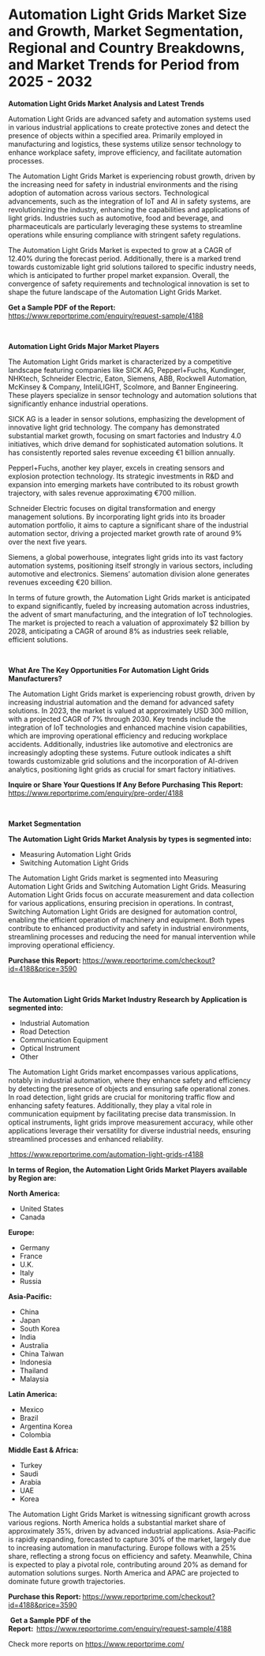 <p><h1>Automation Light Grids Market Size and Growth, Market Segmentation, Regional and Country Breakdowns, and Market Trends for Period from 2025 -  2032</h1></p><p><strong>Automation Light Grids Market Analysis and Latest Trends</strong></p>
<p><p>Automation Light Grids are advanced safety and automation systems used in various industrial applications to create protective zones and detect the presence of objects within a specified area. Primarily employed in manufacturing and logistics, these systems utilize sensor technology to enhance workplace safety, improve efficiency, and facilitate automation processes.</p><p>The Automation Light Grids Market is experiencing robust growth, driven by the increasing need for safety in industrial environments and the rising adoption of automation across various sectors. Technological advancements, such as the integration of IoT and AI in safety systems, are revolutionizing the industry, enhancing the capabilities and applications of light grids. Industries such as automotive, food and beverage, and pharmaceuticals are particularly leveraging these systems to streamline operations while ensuring compliance with stringent safety regulations.</p><p>The Automation Light Grids Market is expected to grow at a CAGR of 12.40% during the forecast period. Additionally, there is a marked trend towards customizable light grid solutions tailored to specific industry needs, which is anticipated to further propel market expansion. Overall, the convergence of safety requirements and technological innovation is set to shape the future landscape of the Automation Light Grids Market.</p></p>
<p><strong>Get a Sample PDF of the Report:&nbsp;</strong> <a href="https://www.reportprime.com/enquiry/request-sample/4188?utm_campaign=2944&utm_medium=2&utm_source=Github&utm_content=ia&utm_term=18032025&utm_id=automation-light-grids">https://www.reportprime.com/enquiry/request-sample/4188</a></p>
<p>&nbsp;</p>
<p><strong>Automation Light Grids Major Market Players</strong></p>
<p><p>The Automation Light Grids market is characterized by a competitive landscape featuring companies like SICK AG, Pepperl+Fuchs, Kundinger, NHKtech, Schneider Electric, Eaton, Siemens, ABB, Rockwell Automation, McKinsey & Company, InteliLIGHT, Scolmore, and Banner Engineering. These players specialize in sensor technology and automation solutions that significantly enhance industrial operations.</p><p>SICK AG is a leader in sensor solutions, emphasizing the development of innovative light grid technology. The company has demonstrated substantial market growth, focusing on smart factories and Industry 4.0 initiatives, which drive demand for sophisticated automation solutions. It has consistently reported sales revenue exceeding €1 billion annually.</p><p>Pepperl+Fuchs, another key player, excels in creating sensors and explosion protection technology. Its strategic investments in R&D and expansion into emerging markets have contributed to its robust growth trajectory, with sales revenue approximating €700 million.</p><p>Schneider Electric focuses on digital transformation and energy management solutions. By incorporating light grids into its broader automation portfolio, it aims to capture a significant share of the industrial automation sector, driving a projected market growth rate of around 9% over the next five years.</p><p>Siemens, a global powerhouse, integrates light grids into its vast factory automation systems, positioning itself strongly in various sectors, including automotive and electronics. Siemens’ automation division alone generates revenues exceeding €20 billion.</p><p>In terms of future growth, the Automation Light Grids market is anticipated to expand significantly, fueled by increasing automation across industries, the advent of smart manufacturing, and the integration of IoT technologies. The market is projected to reach a valuation of approximately $2 billion by 2028, anticipating a CAGR of around 8% as industries seek reliable, efficient solutions.</p></p>
<p>&nbsp;</p>
<p><strong>What Are The Key Opportunities For Automation Light Grids Manufacturers?</strong></p>
<p><p>The Automation Light Grids market is experiencing robust growth, driven by increasing industrial automation and the demand for advanced safety solutions. In 2023, the market is valued at approximately USD 300 million, with a projected CAGR of 7% through 2030. Key trends include the integration of IoT technologies and enhanced machine vision capabilities, which are improving operational efficiency and reducing workplace accidents. Additionally, industries like automotive and electronics are increasingly adopting these systems. Future outlook indicates a shift towards customizable grid solutions and the incorporation of AI-driven analytics, positioning light grids as crucial for smart factory initiatives.</p></p>
<p><strong>Inquire or Share Your Questions If Any Before Purchasing This Report:</strong> <a href="https://www.reportprime.com/enquiry/pre-order/4188?utm_campaign=2944&utm_medium=2&utm_source=Github&utm_content=ia&utm_term=18032025&utm_id=automation-light-grids">https://www.reportprime.com/enquiry/pre-order/4188</a></p>
<p>&nbsp;</p>
<p><strong>Market Segmentation</strong></p>
<p><strong>The Automation Light Grids Market Analysis by types is segmented into:</strong></p>
<p><ul><li>Measuring Automation Light Grids</li><li>Switching Automation Light Grids</li></ul></p>
<p><p>The Automation Light Grids market is segmented into Measuring Automation Light Grids and Switching Automation Light Grids. Measuring Automation Light Grids focus on accurate measurement and data collection for various applications, ensuring precision in operations. In contrast, Switching Automation Light Grids are designed for automation control, enabling the efficient operation of machinery and equipment. Both types contribute to enhanced productivity and safety in industrial environments, streamlining processes and reducing the need for manual intervention while improving operational efficiency.</p></p>
<p><strong>Purchase this Report:&nbsp;</strong><a href="https://www.reportprime.com/checkout?id=4188&price=3590&utm_campaign=2944&utm_medium=2&utm_source=Github&utm_content=ia&utm_term=18032025&utm_id=automation-light-grids">https://www.reportprime.com/checkout?id=4188&price=3590</a></p>
<p>&nbsp;</p>
<p><strong>The Automation Light Grids Market Industry Research by Application is segmented into:</strong></p>
<p><ul><li>Industrial Automation</li><li>Road Detection</li><li>Communication Equipment</li><li>Optical Instrument</li><li>Other</li></ul></p>
<p><p>The Automation Light Grids market encompasses various applications, notably in industrial automation, where they enhance safety and efficiency by detecting the presence of objects and ensuring safe operational zones. In road detection, light grids are crucial for monitoring traffic flow and enhancing safety features. Additionally, they play a vital role in communication equipment by facilitating precise data transmission. In optical instruments, light grids improve measurement accuracy, while other applications leverage their versatility for diverse industrial needs, ensuring streamlined processes and enhanced reliability.</p></p>
<p><a href="https://www.reportprime.com/automation-light-grids-r4188?utm_campaign=2944&utm_medium=2&utm_source=Github&utm_content=ia&utm_term=18032025&utm_id=automation-light-grids">&nbsp;https://www.reportprime.com/automation-light-grids-r4188</a></p>
<p><strong>In terms of Region, the Automation Light Grids Market Players available by Region are:</strong></p>
<p>
    <p> <strong> North America: </strong>
        <ul>
            <li>United States</li>
            <li>Canada</li>
        </ul>
        </p> 
    <p> <strong> Europe: </strong>
        <ul>
            <li>Germany</li>
            <li>France</li>
            <li>U.K.</li>
            <li>Italy</li>
            <li>Russia</li>
        </ul>
        </p> 
    <p> <strong> Asia-Pacific: </strong>
        <ul>
            <li>China</li>
            <li>Japan</li>
            <li>South Korea</li>
            <li>India</li>
            <li>Australia</li>
            <li>China Taiwan</li>
            <li>Indonesia</li>
            <li>Thailand</li>
            <li>Malaysia</li>
        </ul>
        </p> 
    <p> <strong> Latin America: </strong>
        <ul>
            <li>Mexico</li>
            <li>Brazil</li>
            <li>Argentina Korea</li>
            <li>Colombia</li>
        </ul>
        </p> 
    <p> <strong> Middle East & Africa: </strong>
        <ul>
            <li>Turkey</li>
            <li>Saudi</li>
            <li>Arabia</li>
            <li>UAE</li>
            <li>Korea</li>
        </ul>
    </p>
    </p>
<p><p>The Automation Light Grids Market is witnessing significant growth across various regions. North America holds a substantial market share of approximately 35%, driven by advanced industrial applications. Asia-Pacific is rapidly expanding, forecasted to capture 30% of the market, largely due to increasing automation in manufacturing. Europe follows with a 25% share, reflecting a strong focus on efficiency and safety. Meanwhile, China is expected to play a pivotal role, contributing around 20% as demand for automation solutions surges. North America and APAC are projected to dominate future growth trajectories.</p></p>
<p><strong>Purchase this Report: </strong><a href="https://www.reportprime.com/checkout?id=4188&price=3590&utm_campaign=2944&utm_medium=2&utm_source=Github&utm_content=ia&utm_term=18032025&utm_id=automation-light-grids">https://www.reportprime.com/checkout?id=4188&price=3590</a></p>
<p>&nbsp;<strong>Get a Sample PDF of the Report:&nbsp;&nbsp;</strong><a href="https://www.reportprime.com/enquiry/request-sample/4188?utm_campaign=2944&utm_medium=2&utm_source=Github&utm_content=ia&utm_term=18032025&utm_id=automation-light-grids">https://www.reportprime.com/enquiry/request-sample/4188</a></p>
<p><strong></strong></p>
<p>Check more reports on <a href="https://www.reportprime.com/?utm_campaign=2944&utm_medium=2&utm_source=Github&utm_content=ia&utm_term=18032025&utm_id=automation-light-grids">https://www.reportprime.com/</a></p>